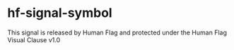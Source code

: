 # hf-signal-symbol
This signal is released by Human Flag
and protected under the Human Flag Visual Clause v1.0
